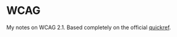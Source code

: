 # WCAG

My notes on WCAG 2.1. Based completely on the official [quickref](https://www.w3.org/WAI/WCAG21/quickref/).
